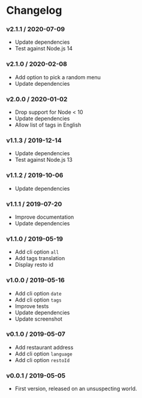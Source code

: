Changelog
=========

### v2.1.1 / 2020-07-09

  - Update dependencies
  - Test against Node.js 14  

### v2.1.0 / 2020-02-08

  - Add option to pick a random menu
  - Update dependencies

### v2.0.0 / 2020-01-02

  - Drop support for Node < 10
  - Update dependencies
  - Allow list of tags in English

### v1.1.3 / 2019-12-14

  - Update dependencies
  - Test against Node.js 13

### v1.1.2 / 2019-10-06

  - Update dependencies

### v1.1.1 / 2019-07-20

  - Improve documentation
  - Update dependencies

### v1.1.0 / 2019-05-19

  - Add cli option `all`
  - Add tags translation
  - Display resto id

### v1.0.0 / 2019-05-16

  - Add cli option `date`
  - Add cli option `tags`
  - Improve tests
  - Update dependencies
  - Update screenshot

### v0.1.0 / 2019-05-07

  - Add restaurant address
  - Add cli option `language`
  - Add cli option `restoId`

### v0.0.1 / 2019-05-05

  - First version, released on an unsuspecting world.
